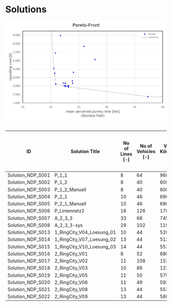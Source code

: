 # Solutions

![grid_network](https://github.com/FOR2083/PublicTransportNetworks/blob/master/Ring_8x11/Input/Image/Pareto-Front.jpg)

| ID				| Solution Title	| No of Lines [-]	| No of Vehicles [-]	| Vehicle Kilometers [km]	| Vehicle Hours [h]	| Operating Cost [$]	| Mean Perceived Journey Time [min] (Shortest Path)
| ---				| ---				| ---				| ---					| ---						| ---				| ---					| ---
|Solution_NDP_S001	|P_1_1	|8	|64	|960.0	|64.0	|4640.0	|24.1	|
|Solution_NDP_S002	|P_1_2	|8	|40	|600.0	|40.0	|2900.0	|23.2	|
|Solution_NDP_S003	|P_1_2_Manuell	|8	|40	|600.0	|40.0	|2900.0	|23.2	|
|Solution_NDP_S004	|P_2_1	|10	|46	|696.0	|44.8	|3344.0	|22.6	|
|Solution_NDP_S005	|P_2_1_Manuell	|10	|46	|696.0	|44.8	|3344.0	|22.6	|
|Solution_NDP_S006	|P_Liniennetz2	|18	|126	|1783.2	|120.4	|8974.8	|21.7	|
|Solution_NDP_S007	|A_2_3_3	|33	|68	|745.2	|49.0	|4517.8	|20.7	|
|Solution_NDP_S008	|A_2_3_3-sys	|29	|102	|1199.6	|79.2	|6899.4	|20.8	|
|Solution_NDP_S013	|1_RingCity_V04_Loesung_01	|10	|44	|520.0	|35.2	|2980.0	|22.7	|
|Solution_NDP_S014	|1_RingCity_V07_Loesung_02	|13	|44	|512.0	|34.5	|2968.0	|23.1	|
|Solution_NDP_S015	|1_RingCity_V10_Loesung_03	|14	|44	|553.6	|37.3	|3030.4	|22.4	|
|Solution_NDP_S016	|2_RingCity_V01	|8	|52	|680.0	|45.3	|3620.0	|23.8	|
|Solution_NDP_S017	|2_RingCity_V02	|11	|108	|1538.4	|102.0	|7707.6	|25.9	|
|Solution_NDP_S018	|2_RingCity_V03	|10	|86	|1224.0	|74.9	|6136.0	|27.9	|
|Solution_NDP_S019	|2_RingCity_V05	|11	|50	|579.2	|38.4	|3368.8	|22.2	|
|Solution_NDP_S020	|2_RingCity_V06	|11	|49	|592.0	|39.9	|3338.0	|23.9	|
|Solution_NDP_S021	|2_RingCity_V08	|13	|44	|553.6	|37.3	|3030.4	|22.6	|
|Solution_NDP_S022	|2_RingCity_V09	|13	|44	|580.0	|38.7	|3070.0	|23.2	|
